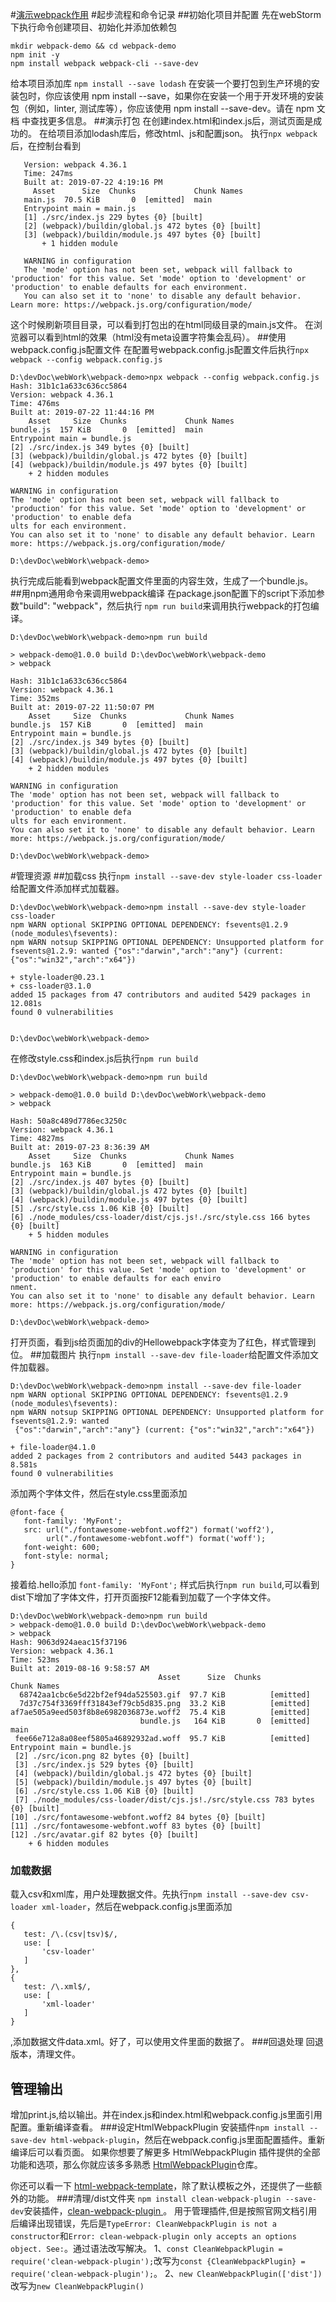#[演示webpack作用](https://www.webpackjs.com/guides/getting-started/)
#起步流程和命令记录
##初始化项目并配置
先在webStorm下执行命令创建项目、初始化并添加依赖包
```
mkdir webpack-demo && cd webpack-demo
npm init -y
npm install webpack webpack-cli --save-dev
```
给本项目添加库
```npm install --save lodash```
在安装一个要打包到生产环境的安装包时，你应该使用 npm install --save，如果你在安装一个用于开发环境的安装包（例如，linter, 测试库等），你应该使用 npm install --save-dev。请在 npm 文档 中查找更多信息。
##演示打包
在创建index.html和index.js后，测试页面是成功的。
在给项目添加lodash库后，修改html、js和配置json。
执行```npx webpack```后，在控制台看到
```Hash: 3d27043b18f9011db131
   Version: webpack 4.36.1
   Time: 247ms
   Built at: 2019-07-22 4:19:16 PM
     Asset      Size  Chunks             Chunk Names
   main.js  70.5 KiB       0  [emitted]  main
   Entrypoint main = main.js
   [1] ./src/index.js 229 bytes {0} [built]
   [2] (webpack)/buildin/global.js 472 bytes {0} [built]
   [3] (webpack)/buildin/module.js 497 bytes {0} [built]
       + 1 hidden module
   
   WARNING in configuration
   The 'mode' option has not been set, webpack will fallback to 'production' for this value. Set 'mode' option to 'development' or 'production' to enable defaults for each environment.
   You can also set it to 'none' to disable any default behavior. Learn more: https://webpack.js.org/configuration/mode/
```
这个时候刷新项目目录，可以看到打包出的在html同级目录的main.js文件。
在浏览器可以看到html的效果（html没有meta设置字符集会乱码）。
##使用webpack.config.js配置文件
在配置号webpack.config.js配置文件后执行```npx webpack --config webpack.config.js```
```
D:\devDoc\webWork\webpack-demo>npx webpack --config webpack.config.js
Hash: 31b1c1a633c636cc5864
Version: webpack 4.36.1
Time: 476ms
Built at: 2019-07-22 11:44:16 PM
    Asset     Size  Chunks             Chunk Names
bundle.js  157 KiB       0  [emitted]  main
Entrypoint main = bundle.js
[2] ./src/index.js 349 bytes {0} [built]
[3] (webpack)/buildin/global.js 472 bytes {0} [built]
[4] (webpack)/buildin/module.js 497 bytes {0} [built]
    + 2 hidden modules

WARNING in configuration
The 'mode' option has not been set, webpack will fallback to 'production' for this value. Set 'mode' option to 'development' or 'production' to enable defa
ults for each environment.
You can also set it to 'none' to disable any default behavior. Learn more: https://webpack.js.org/configuration/mode/

D:\devDoc\webWork\webpack-demo>
```
执行完成后能看到webpack配置文件里面的内容生效，生成了一个bundle.js。
##用npm通用命令来调用webpack编译
在package.json配置下的script下添加参数"build": "webpack"，然后执行
```npm run build```来调用执行webpack的打包编译。
```
D:\devDoc\webWork\webpack-demo>npm run build

> webpack-demo@1.0.0 build D:\devDoc\webWork\webpack-demo
> webpack

Hash: 31b1c1a633c636cc5864
Version: webpack 4.36.1
Time: 352ms
Built at: 2019-07-22 11:50:07 PM
    Asset     Size  Chunks             Chunk Names
bundle.js  157 KiB       0  [emitted]  main
Entrypoint main = bundle.js
[2] ./src/index.js 349 bytes {0} [built]
[3] (webpack)/buildin/global.js 472 bytes {0} [built]
[4] (webpack)/buildin/module.js 497 bytes {0} [built]
    + 2 hidden modules

WARNING in configuration
The 'mode' option has not been set, webpack will fallback to 'production' for this value. Set 'mode' option to 'development' or 'production' to enable defa
ults for each environment.
You can also set it to 'none' to disable any default behavior. Learn more: https://webpack.js.org/configuration/mode/

D:\devDoc\webWork\webpack-demo>
```
#管理资源
##加载css
执行```npm install --save-dev style-loader css-loader```给配置文件添加样式加载器。
```
D:\devDoc\webWork\webpack-demo>npm install --save-dev style-loader css-loader
npm WARN optional SKIPPING OPTIONAL DEPENDENCY: fsevents@1.2.9 (node_modules\fsevents):
npm WARN notsup SKIPPING OPTIONAL DEPENDENCY: Unsupported platform for fsevents@1.2.9: wanted {"os":"darwin","arch":"any"} (current: {"os":"win32","arch":"x64"})

+ style-loader@0.23.1
+ css-loader@3.1.0
added 15 packages from 47 contributors and audited 5429 packages in 12.081s
found 0 vulnerabilities


D:\devDoc\webWork\webpack-demo>
```
在修改style.css和index.js后执行```npm run build```
```
D:\devDoc\webWork\webpack-demo>npm run build

> webpack-demo@1.0.0 build D:\devDoc\webWork\webpack-demo
> webpack

Hash: 50a8c489d7786ec3250c
Version: webpack 4.36.1
Time: 4827ms
Built at: 2019-07-23 8:36:39 AM
    Asset     Size  Chunks             Chunk Names
bundle.js  163 KiB       0  [emitted]  main
Entrypoint main = bundle.js
[2] ./src/index.js 407 bytes {0} [built]
[3] (webpack)/buildin/global.js 472 bytes {0} [built]
[4] (webpack)/buildin/module.js 497 bytes {0} [built]
[5] ./src/style.css 1.06 KiB {0} [built]
[6] ./node_modules/css-loader/dist/cjs.js!./src/style.css 166 bytes {0} [built]
    + 5 hidden modules

WARNING in configuration
The 'mode' option has not been set, webpack will fallback to 'production' for this value. Set 'mode' option to 'development' or 'production' to enable defaults for each enviro
nment.
You can also set it to 'none' to disable any default behavior. Learn more: https://webpack.js.org/configuration/mode/

D:\devDoc\webWork\webpack-demo>
```
打开页面，看到js给页面加的div的Hellowebpack字体变为了红色，样式管理到位。
##加载图片
执行```npm install --save-dev file-loader```给配置文件添加文件加载器。
```
D:\devDoc\webWork\webpack-demo>npm install --save-dev file-loader
npm WARN optional SKIPPING OPTIONAL DEPENDENCY: fsevents@1.2.9 (node_modules\fsevents):
npm WARN notsup SKIPPING OPTIONAL DEPENDENCY: Unsupported platform for fsevents@1.2.9: wanted
 {"os":"darwin","arch":"any"} (current: {"os":"win32","arch":"x64"})

+ file-loader@4.1.0
added 2 packages from 2 contributors and audited 5443 packages in 8.581s
found 0 vulnerabilities
```
添加两个字体文件，然后在style.css里面添加
```
@font-face {
   font-family: 'MyFont';
   src: url("./fontawesome-webfont.woff2") format('woff2'),
        url("./fontawesome-webfont.woff") format('woff');
   font-weight: 600;
   font-style: normal;
}
```
接着给.hello添加 ```font-family: 'MyFont';``` 样式后执行```npm run build```,可以看到dist下增加了字体文件，打开页面按F12能看到加载了一个字体文件。
```
D:\devDoc\webWork\webpack-demo>npm run build
> webpack-demo@1.0.0 build D:\devDoc\webWork\webpack-demo
> webpack
Hash: 9063d924aeac15f37196
Version: webpack 4.36.1
Time: 523ms
Built at: 2019-08-16 9:58:57 AM
                                 Asset      Size  Chunks             Chunk Names
  68742aa1cbc6e5d22bf2ef94da525503.gif  97.7 KiB          [emitted]
  7d37c754f3369fff31843ef79cb5d835.png  33.2 KiB          [emitted]
af7ae505a9eed503f8b8e6982036873e.woff2  75.4 KiB          [emitted]
                             bundle.js   164 KiB       0  [emitted]  main
 fee66e712a8a08eef5805a46892932ad.woff  95.7 KiB          [emitted]
Entrypoint main = bundle.js
 [2] ./src/icon.png 82 bytes {0} [built]
 [3] ./src/index.js 529 bytes {0} [built]
 [4] (webpack)/buildin/global.js 472 bytes {0} [built]
 [5] (webpack)/buildin/module.js 497 bytes {0} [built]
 [6] ./src/style.css 1.06 KiB {0} [built]
 [7] ./node_modules/css-loader/dist/cjs.js!./src/style.css 783 bytes {0} [built]
[10] ./src/fontawesome-webfont.woff2 84 bytes {0} [built]
[11] ./src/fontawesome-webfont.woff 83 bytes {0} [built]
[12] ./src/avatar.gif 82 bytes {0} [built]
    + 6 hidden modules
```
### 加载数据
载入csv和xml库，用户处理数据文件。先执行```npm install --save-dev csv-loader xml-loader```，然后在webpack.config.js里面添加
```
{
   test: /\.(csv|tsv)$/,
   use: [
       'csv-loader'
   ]
},
{
   test: /\.xml$/,
   use: [
       'xml-loader'
   ]
}
```
,添加数据文件data.xml。好了，可以使用文件里面的数据了。
###回退处理
回退版本，清理文件。
## 管理输出
增加print.js,给以输出。并在index.js和index.html和webpack.config.js里面引用配置。重新编译查看。
###设定HtmlWebpackPlugin
安装插件```npm install --save-dev html-webpack-plugin```，然后在webpack.config.js里面配置插件。重新编译后可以看页面。
如果你想要了解更多 HtmlWebpackPlugin 插件提供的全部功能和选项，那么你就应该多多熟悉 [HtmlWebpackPlugin](https://github.com/jantimon/html-webpack-plugin)仓库。

你还可以看一下 [html-webpack-template](https://github.com/jaketrent/html-webpack-template)，除了默认模板之外，还提供了一些额外的功能。
###清理/dist文件夹
```npm install clean-webpack-plugin --save-dev```安装插件，[clean-webpack-plugin ](https://www.npmjs.com/package/clean-webpack-plugin)。
用于管理插件,但是按照官网文档引用后编译出现错误，先后是```TypeError: CleanWebpackPlugin is not a constructor```和```Error: clean-webpack-plugin only accepts an options object. See:```。通过语法改写解决。
1、```const CleanWebpackPlugin = require('clean-webpack-plugin');```改写为```const {CleanWebpackPlugin} = require('clean-webpack-plugin');```。
2、```new CleanWebpackPlugin(['dist'])```改写为```new CleanWebpackPlugin()```

